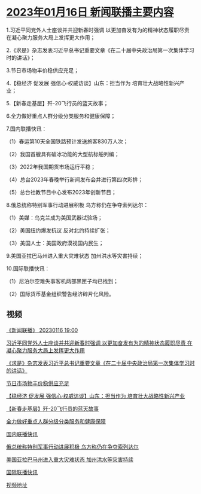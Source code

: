 # [2023年01月16日 新闻联播主要内容](https://tv.cctv.com/lm/xwlb/day/20230116.shtml)

1.习近平同党外人士座谈并共迎新春时强调 以更加奋发有为的精神状态履职尽责 在凝心聚力服务大局上发挥更大作用；

2.《求是》杂志发表习近平总书记重要文章《在二十届中央政治局第一次集体学习时的讲话》；

3.节日市场物丰价稳供应充足；

4.【稳经济 促发展 强信心·权威访谈】山东：担当作为 培育壮大战略性新兴产业；

5.【新春走基层】歼-20飞行员的蓝天故事；

6.全力做好重点人群分级分类服务和健康保障；

7.国内联播快讯：

（1）春运第10天全国铁路预计发送旅客830万人次；

（2）我国首艘具有破冰功能的大型航标船列编；

（3）2022年我国期货市场运行平稳；

（4）总台2023年春晚举行新闻发布会并进行第四次彩排；

（5）总台社教节目中心发布2023年创新节目；

8.俄总统称特别军事行动进展积极 乌方称仍在争夺索列达尔：

（1）美媒：乌克兰成为美国武器试验场；

（2）美国纽约爆发抗议 反对北约持续扩张；

（3）美国人士：美国政府漠视国内民生；

9.美国亚拉巴马州进入重大灾难状态 加州洪水等灾害持续；

10.国际联播快讯：

（1）尼泊尔空难失事客机两部黑匣子均已找到；

（2）国际货币基金组织警告经济碎片化风险。

## 视频

[《新闻联播》 20230116 19:00](https://tv.cctv.com/2023/01/16/VIDEF0UWBQaHSSH0Xb8DpiFf230116.shtml)

[习近平同党外人士座谈并共迎新春时强调 以更加奋发有为的精神状态履职尽责 在凝心聚力服务大局上发挥更大作用](https://tv.cctv.com/2023/01/16/VIDE68mJxrtmiSH75SieljIw230116.shtml)

[《求是》杂志发表习近平总书记重要文章《在二十届中央政治局第一次集体学习时的讲话》](https://tv.cctv.com/2023/01/16/VIDEVfuS1TbeqJ4VOA6jXnjm230116.shtml)

[节日市场物丰价稳供应充足](https://tv.cctv.com/2023/01/16/VIDEs64aIOHUirtFW4kYLu1F230116.shtml)

[【稳经济 促发展 强信心·权威访谈】山东：担当作为 培育壮大战略性新兴产业](https://tv.cctv.com/2023/01/16/VIDE1mSR1zb3PEdtId1EaC1Y230116.shtml)

[【新春走基层】歼-20飞行员的蓝天故事](https://tv.cctv.com/2023/01/16/VIDE2pkdBJNSaNKWBF78Xvmb230116.shtml)

[全力做好重点人群分级分类服务和健康保障](https://tv.cctv.com/2023/01/16/VIDEUbw2LfapbwwaLAyC1VUC230116.shtml)

[国内联播快讯](https://tv.cctv.com/2023/01/16/VIDElfyTvCJy8ikgFhRUWWzU230116.shtml)

[俄总统称特别军事行动进展积极 乌方称仍在争夺索列达尔](https://tv.cctv.com/2023/01/16/VIDEqZe2IOKU50T61qIvVEPA230116.shtml)

[美国亚拉巴马州进入重大灾难状态 加州洪水等灾害持续](https://tv.cctv.com/2023/01/16/VIDEQL1YTobayRk2aALymes7230116.shtml)

[国际联播快讯](https://tv.cctv.com/2023/01/16/VIDEs3BGI234NhSwpiHQKUpl230116.shtml)

[视频地址](https://tv.cctv.com/lm/xwlb/day/20230116.shtml) 

